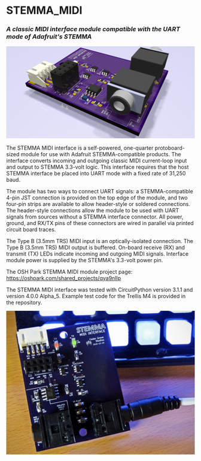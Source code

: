 # STEMMA_MIDI
### _A classic MIDI interface module compatible with the UART mode of Adafruit's STEMMA_

![Image of Module](https://github.com/CedarGroveStudios/STEMMA_MIDI/blob/master/2018-12-23%20STEMMA%20DIN-MIDI%20glamour%204w.png
)

The STEMMA MIDI interface is a self-powered, one-quarter protoboard-sized module for use with Adafruit STEMMA-compatible products. The interface converts incoming and outgoing classic MIDI current-loop input and output to STEMMA 3.3-volt logic. This interface requires that the host STEMMA interface be placed into UART mode with a fixed rate of 31,250 baud. 

The module has two ways to connect UART signals: a STEMMA-compatible 4-pin JST connection is provided on the top edge of the module, and two four-pin strips are available to allow header-style or soldered connections. The header-style connections allow the module to be used with UART signals from sources without a STEMMA interface connector. All power, ground, and RX/TX pins of these connectors are wired in parallel via printed circuit board traces.

The Type B (3.5mm TRS) MIDI input is an optically-isolated connection. The Type B (3.5mm TRS) MIDI output is buffered. On-board receive (RX) and transmit (TX) LEDs indicate incoming and outgoing MIDI signals. Interface module power is supplied by the STEMMA's 3.3-volt power pin.

The OSH Park STEMMA MIDI module project page: https://oshpark.com/shared_projects/qya9nIlp

The STEMMA MIDI interface was tested with CircuitPython version 3.1.1 and version 4.0.0 Alpha_5. Example test code for the Trellis M4 is provided in the repository.

![Image of Module](https://github.com/CedarGroveStudios/STEMMA_MIDI/blob/master/STEMMA%20MIDI%20v00%204w.jpg)
